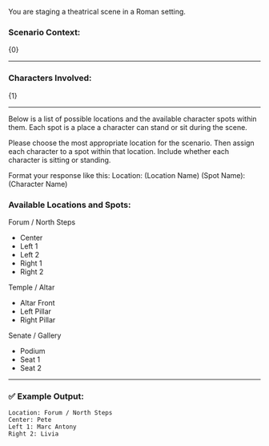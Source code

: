 You are staging a theatrical scene in a Roman setting.

### Scenario Context:

{0}

---

### Characters Involved:

{1}

---

Below is a list of possible locations and the available character spots within them. Each spot is a place a character can stand or sit during the scene.

Please choose the most appropriate location for the scenario. Then assign each character to a spot within that location. Include whether each character is sitting or standing.

Format your response like this:
Location: (Location Name)
(Spot Name): (Character Name)

### Available Locations and Spots:

Forum / North Steps
  - Center
  - Left 1
  - Left 2
  - Right 1
  - Right 2

Temple / Altar
  - Altar Front
  - Left Pillar
  - Right Pillar

Senate / Gallery
  - Podium
  - Seat 1
  - Seat 2

---


### ✅ Example Output:

```
Location: Forum / North Steps
Center: Pete
Left 1: Marc Antony
Right 2: Livia
```